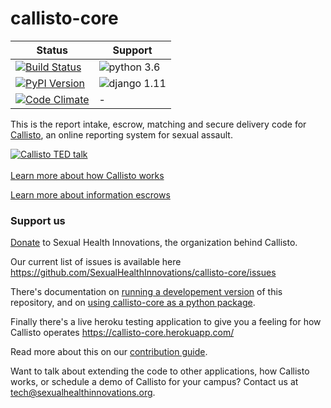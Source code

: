 # callisto-core

| Status | Support |
| --- | --- |
| [![Build Status][build-image]][build-url] | ![python 3.6][python36] |
| [![PyPI Version][pypi-image]][pypi-url] | ![django 1.11][django111] |
| [![Code Climate][climate-image]][climate-url] | - |

[build-image]: https://travis-ci.org/SexualHealthInnovations/callisto-core.svg?branch=master
[build-url]: https://travis-ci.org/SexualHealthInnovations/callisto-core

[pypi-image]: https://img.shields.io/pypi/v/callisto-core.svg
[pypi-url]: https://pypi.python.org/pypi/callisto-core

[climate-image]:https://codeclimate.com/github/SexualHealthInnovations/callisto-core/badges/gpa.svg
[climate-url]:https://codeclimate.com/github/SexualHealthInnovations/callisto-core

[python36]: https://img.shields.io/badge/python-3.6-green.svg
[django111]: https://img.shields.io/badge/django-1.11-yellowgreen.svg

This is the report intake, escrow, matching and secure delivery code for [Callisto](https://www.projectcallisto.org), an online reporting system for sexual assault.

<a href="https://www.ted.com/talks/jessica_ladd_the_reporting_system_that_sexual_assault_survivors_want?language=en" target="_blank"> <img src="https://raw.githubusercontent.com/project-callisto/callisto-core/master/assets/ted-video-still.png" alt="Callisto TED talk"><br/><br/>Learn more about how Callisto works</a>

<a href="https://www.youtube.com/watch?v=mYV6_OaZeEs" target="_blank">Learn more about information escrows</a>

### Support us

[Donate](https://www.projectcallisto.org/donate/) to Sexual Health Innovations, the organization behind Callisto.

Our current list of issues is available here https://github.com/SexualHealthInnovations/callisto-core/issues

There's documentation on [running a developement version](https://github.com/SexualHealthInnovations/callisto-core/blob/master/docs/DEVELOPEMENT.md) of this repository, and on [using callisto-core as a python package](https://github.com/SexualHealthInnovations/callisto-core/blob/master/docs/USAGE.md).

Finally there's a live heroku testing application to give you a feeling for how Callisto operates https://callisto-core.herokuapp.com/

Read more about this on our [contribution guide](https://github.com/SexualHealthInnovations/callisto-core/blob/master/docs/CONTRIBUTING.md).

Want to talk about extending the code to other applications, how Callisto works, or schedule a demo of Callisto for your campus? Contact us at [tech@sexualhealthinnovations.org](mailto:tech@sexualhealthinnovations.org).
